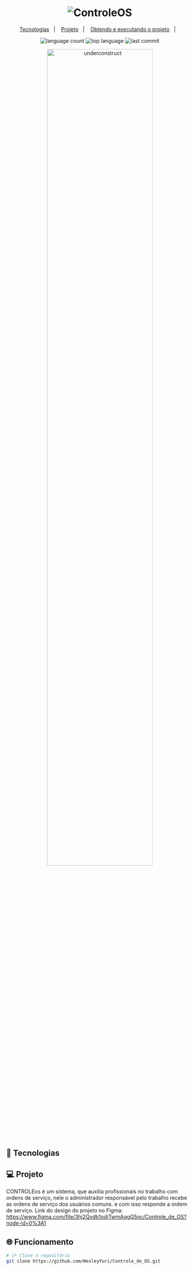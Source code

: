 <h1 align="center">
    <img alt="ControleOS" title="ControleOS" src="images/logo.jpeg" />
</h1>

<p align="center">
  <a href="#-tecnologias">Tecnologias</a>&nbsp;&nbsp;&nbsp;|&nbsp;&nbsp;&nbsp;
  <a href="#-projeto">Projeto</a>&nbsp;&nbsp;&nbsp;|&nbsp;&nbsp;&nbsp;
  <a href="#-funcionamento">Obtendo e executando o projeto</a>&nbsp;&nbsp;&nbsp;|&nbsp;&nbsp;&nbsp;
</p>

<p align="center">
  <img alt="language count" src="https://img.shields.io/github/languages/count/WesleyYuri/Controle_de_OS">
  <img alt="top language" src="https://img.shields.io/github/languages/top/WesleyYuri/Controle_de_OS">
  <img alt="last commit" src="https://img.shields.io/github/last-commit/WesleyYuri/Controle_de_OS">
</p>

<p align="center">
  <img alt="underconstruct" src="https://www.icpnetwork.eu/wp-content/uploads/2018/01/Under-Construction.jpg" width="75%">
</p>

## 🚀 Tecnologias

## 💻 Projeto
CONTROLEos é um sistema, que auxilia profissionais no trabalho com ordens de serviço, nele o administrador responsável pelo trabalho recebe as ordens de serviço dos usuários comuns. e com isso responde a ordem de serviço. Link do design do projeto no Figma: https://www.figma.com/file/3hj2Qvdb1odjTwmAqgG5nc/Controle_de_OS?node-id=0%3A1
## 🌐 Funcionamento

```bash
# 1º Clone o repositório
git clone https://github.com/WesleyYuri/Controle_de_OS.git
```

